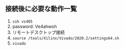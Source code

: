 ## 接続後に必要な動作一覧　

1. `ssh vs405`
2. password: Ve4ahwoh
3. リモートデスクトップ接続
4. `source /tools/Xilinx/Vivado/2020.2/settings64.sh`
5. `vivado`
